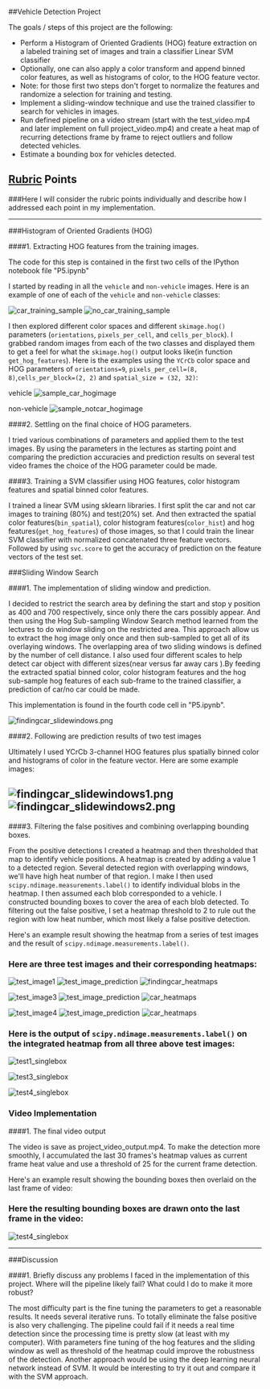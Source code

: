 ##Vehicle Detection Project

The goals / steps of this project are the following:

* Perform a Histogram of Oriented Gradients (HOG) feature extraction on a labeled training set of images and train a classifier Linear SVM classifier
* Optionally, one can also apply a color transform and append binned color features, as well as histograms of color, to the HOG feature vector.
* Note: for those first two steps don't forget to normalize the features and randomize a selection for training and testing.
* Implement a sliding-window technique and use the trained classifier to search for vehicles in images.
* Run defined pipeline on a video stream (start with the test_video.mp4 and later implement on full project_video.mp4) and create a heat map of recurring detections frame by frame to reject outliers and follow detected vehicles.
* Estimate a bounding box for vehicles detected.

## [Rubric](https://review.udacity.com/#!/rubrics/513/view) Points
###Here I will consider the rubric points individually and describe how I addressed each point in my implementation.  

---
###Histogram of Oriented Gradients (HOG)

####1. Extracting HOG features from the training images.

The code for this step is contained in the first two cells of the IPython notebook file "P5.ipynb"  

I started by reading in all the `vehicle` and `non-vehicle` images.  Here is an example of one of each of the `vehicle` and `non-vehicle` classes:

![car_training_sample](./output_images/car_trainingsample_example.png)
![no_car_training_sample](./output_images/not_car_trainingsample_example.png)

I then explored different color spaces and different `skimage.hog()` parameters (`orientations`, `pixels_per_cell`, and `cells_per_block`).  I grabbed random images from each of the two classes and displayed them to get a feel for what the `skimage.hog()` output looks like(in function `get_hog_features`). Here is the examples using the `YCrCb` color space and HOG parameters of `orientations=9`, `pixels_per_cell=(8, 8)`,`cells_per_block=(2, 2)` and `spatial_size = (32, 32)`:

vehicle
![sample_car_hogimage](./output_images/sample_car_hogimage.png)

non-vehicle
![sample_notcar_hogimage](./output_images/sample_notcar_hogimage.png)

####2. Settling on the final choice of HOG parameters.

I tried various combinations of parameters and applied them to the test images. By using the parameters in the lectures as starting point and comparing the prediction accuracies and prediction results on several test video frames the choice of the HOG parameter could be made.

####3. Training a SVM classifier using HOG features, color histogram features and spatial binned color features.

I trained a linear SVM using sklearn libraries. I first split the car and not car images to training (80%) and test(20%) set. And then extracted the spatial color features(`bin_spatial`), color histogram features(`color_hist`) and hog features(`get_hog_features`) of those images, so that I could train the linear SVM classifier with normalized concatenated three feature vectors. Followed by using `svc.score` to get the accuracy of prediction on the feature vectors of the test set.

###Sliding Window Search

####1. The implementation of sliding window and prediction.

I decided to restrict the search area by defining the start and stop y position as 400 and 700 respectively, since only there the cars possibly appear. And then using the Hog Sub-sampling Window Search method learned from the lectures to do window sliding on the restricted area. This approach allow us to extract the hog image only once and then sub-sampled to get all of its overlaying windows. The overlapping area of two sliding windows is defined by the number of cell distance. I also used four different scales to help detect car object with different sizes(near versus far away cars ).By feeding the extracted spatial binned color, color histogram features and the hog sub-sample hog features of each sub-frame to the trained classifier, a prediction of car/no car could be made.

This implementation is found in the fourth code cell in "P5.ipynb".

![findingcar_slidewindows.png](./output_images/findingcar_slidewindows.png)

####2. Following are prediction results of two test images

Ultimately I used YCrCb 3-channel HOG features plus spatially binned color and histograms of color in the feature vector. Here are some example images:

![findingcar_slidewindows1.png](./output_images/image1_beforeheatmap.png)
![findingcar_slidewindows2.png](./output_images/image4_beforeheatmap.png)
---
####3. Filtering the false positives and combining overlapping bounding boxes.

From the positive detections I created a heatmap and then thresholded that map to identify vehicle positions. A heatmap is created by adding a value 1 to a detected region. Several detected region with overlapping windows, we'll have high heat number of that region. I make   I then used `scipy.ndimage.measurements.label()` to identify individual blobs in the heatmap.  I then assumed each blob corresponded to a vehicle.  I constructed bounding boxes to cover the area of each blob detected.  To filtering out the false positive, I set a heatmap threshold to 2 to rule out the region with low heat number, which most likely a false positive detection.

Here's an example result showing the heatmap from a series of test images and the result of `scipy.ndimage.measurements.label()`.

### Here are three test images and their corresponding heatmaps:
![test_image1](./test_images/test1.png)
![test_image_prediction](./output_images/image1_beforeheatmap.png)
![findingcar_heatmaps](./output_images/findingcar_heatmaps.png)

![test_image3](./test_images/test3.png)
![test_image_prediction](./output_images/image3_singlebox.png)
![car_heatmaps](./output_images/image3_heatmap.png)

![test_image4](./test_images/test4.png)
![test_image_prediction](./output_images/image4_beforeheatmap.png)
![car_heatmaps](./output_images/image4_heatmap.png)

### Here is the output of `scipy.ndimage.measurements.label()` on the integrated heatmap from all three above test images:
![test1_singlebox](./output_images/image1_singlebox.png)

![test3_singlebox](./output_images/image3_singlebox.png)

![test4_singlebox](./output_images/image4_singlebox.png)

### Video Implementation

####1. The final video output

The video is save as project_video_output.mp4. To make the detection more smoothly, I accumulated the last 30 frames's heatmap values as current frame heat value and use a  threshold of 25 for the current frame detection.

Here's an example result showing the bounding boxes then overlaid on the last frame of video:

### Here the resulting bounding boxes are drawn onto the last frame in the video:
![test4_singlebox](./output_images/last_frame.png)

---

###Discussion

####1. Briefly discuss any problems I faced in the implementation of this project.  Where will the pipeline likely fail?  What could I do to make it more robust?

The most difficulty part is the fine tuning the parameters to get a reasonable results. It needs several iterative runs. To totally eliminate the false positive is also very challenging. The pipeline could fail if it needs a real time detection since the processing time is pretty slow (at least with my computer). With parameters fine tuning of the hog features and the sliding window as well as threshold of the heatmap could improve the robustness of the detection. Another approach would be using the deep learning neural network instead of SVM. It would be interesting to try it out and compare it with the SVM approach.  
